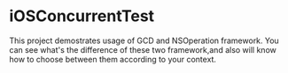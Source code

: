 # iOSConcurrentTest
This project demostrates usage of GCD and NSOperation framework. You can see what's the difference of these two framework,and also will
know how to choose between them according to your context.

